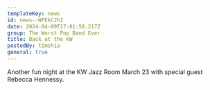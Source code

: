 ```yaml
---
templateKey: news
id: news--WPEkC2h2
date: 2024-04-09T17:01:58.217Z
group: The Worst Pop Band Ever
title: Back at the KW
postedBy: timshia
general: true
---
```

Another fun night at the KW Jazz Room March 23 with special guest Rebecca Hennessy.